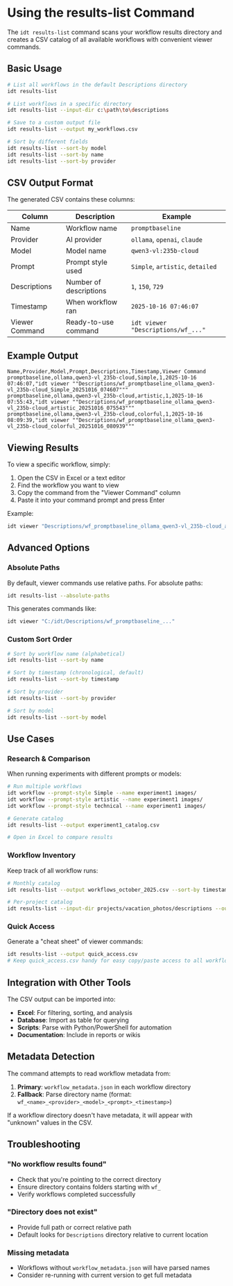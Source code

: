 # Using the results-list Command

The `idt results-list` command scans your workflow results directory and creates a CSV catalog of all available workflows with convenient viewer commands.

## Basic Usage

```bash
# List all workflows in the default Descriptions directory
idt results-list

# List workflows in a specific directory
idt results-list --input-dir c:\path\to\descriptions

# Save to a custom output file
idt results-list --output my_workflows.csv

# Sort by different fields
idt results-list --sort-by model
idt results-list --sort-by name
idt results-list --sort-by provider
```

## CSV Output Format

The generated CSV contains these columns:

| Column | Description | Example |
|--------|-------------|---------|
| Name | Workflow name | `promptbaseline` |
| Provider | AI provider | `ollama`, `openai`, `claude` |
| Model | Model name | `qwen3-vl:235b-cloud` |
| Prompt | Prompt style used | `Simple`, `artistic`, `detailed` |
| Descriptions | Number of descriptions | `1`, `150`, `729` |
| Timestamp | When workflow ran | `2025-10-16 07:46:07` |
| Viewer Command | Ready-to-use command | `idt viewer "Descriptions/wf_..."` |

## Example Output

```csv
Name,Provider,Model,Prompt,Descriptions,Timestamp,Viewer Command
promptbaseline,ollama,qwen3-vl_235b-cloud,Simple,1,2025-10-16 07:46:07,"idt viewer ""Descriptions/wf_promptbaseline_ollama_qwen3-vl_235b-cloud_Simple_20251016_074607"""
promptbaseline,ollama,qwen3-vl_235b-cloud,artistic,1,2025-10-16 07:55:43,"idt viewer ""Descriptions/wf_promptbaseline_ollama_qwen3-vl_235b-cloud_artistic_20251016_075543"""
promptbaseline,ollama,qwen3-vl_235b-cloud,colorful,1,2025-10-16 08:09:39,"idt viewer ""Descriptions/wf_promptbaseline_ollama_qwen3-vl_235b-cloud_colorful_20251016_080939"""
```

## Viewing Results

To view a specific workflow, simply:

1. Open the CSV in Excel or a text editor
2. Find the workflow you want to view
3. Copy the command from the "Viewer Command" column
4. Paste it into your command prompt and press Enter

Example:
```bash
idt viewer "Descriptions/wf_promptbaseline_ollama_qwen3-vl_235b-cloud_artistic_20251016_075543"
```

## Advanced Options

### Absolute Paths

By default, viewer commands use relative paths. For absolute paths:

```bash
idt results-list --absolute-paths
```

This generates commands like:
```bash
idt viewer "C:/idt/Descriptions/wf_promptbaseline_..."
```

### Custom Sort Order

```bash
# Sort by workflow name (alphabetical)
idt results-list --sort-by name

# Sort by timestamp (chronological, default)
idt results-list --sort-by timestamp

# Sort by provider
idt results-list --sort-by provider

# Sort by model
idt results-list --sort-by model
```

## Use Cases

### Research & Comparison

When running experiments with different prompts or models:

```bash
# Run multiple workflows
idt workflow --prompt-style Simple --name experiment1 images/
idt workflow --prompt-style artistic --name experiment1 images/
idt workflow --prompt-style technical --name experiment1 images/

# Generate catalog
idt results-list --output experiment1_catalog.csv

# Open in Excel to compare results
```

### Workflow Inventory

Keep track of all workflow runs:

```bash
# Monthly catalog
idt results-list --output workflows_october_2025.csv --sort-by timestamp

# Per-project catalog
idt results-list --input-dir projects/vacation_photos/descriptions --output vacation_workflows.csv
```

### Quick Access

Generate a "cheat sheet" of viewer commands:

```bash
idt results-list --output quick_access.csv
# Keep quick_access.csv handy for easy copy/paste access to all workflows
```

## Integration with Other Tools

The CSV output can be imported into:

- **Excel**: For filtering, sorting, and analysis
- **Database**: Import as table for querying
- **Scripts**: Parse with Python/PowerShell for automation
- **Documentation**: Include in reports or wikis

## Metadata Detection

The command attempts to read workflow metadata from:

1. **Primary**: `workflow_metadata.json` in each workflow directory
2. **Fallback**: Parse directory name (format: `wf_<name>_<provider>_<model>_<prompt>_<timestamp>`)

If a workflow directory doesn't have metadata, it will appear with "unknown" values in the CSV.

## Troubleshooting

### "No workflow results found"

- Check that you're pointing to the correct directory
- Ensure directory contains folders starting with `wf_`
- Verify workflows completed successfully

### "Directory does not exist"

- Provide full path or correct relative path
- Default looks for `Descriptions` directory relative to current location

### Missing metadata

- Workflows without `workflow_metadata.json` will have parsed names
- Consider re-running with current version to get full metadata
